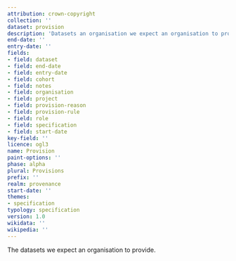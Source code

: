 ```yaml
---
attribution: crown-copyright
collection: ''
dataset: provision
description: 'Datasets an organisation we expect an organisation to provide'
end-date: ''
entry-date: ''
fields:
- field: dataset
- field: end-date
- field: entry-date
- field: cohort
- field: notes
- field: organisation
- field: project
- field: provision-reason
- field: provision-rule
- field: role
- field: specification
- field: start-date
key-field: ''
licence: ogl3
name: Provision
paint-options: ''
phase: alpha
plural: Provisions
prefix: ''
realm: provenance
start-date: ''
themes:
- specification
typology: specification
version: 1.0
wikidata: ''
wikipedia: ''
---
```


The datasets we expect an organisation to provide.
